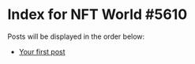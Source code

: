 # Index for NFT World #5610
Posts will be displayed in the order below:

- [Your first post](./001-first.md)

